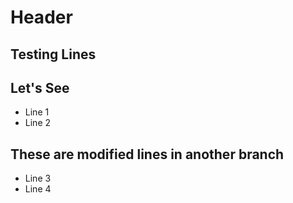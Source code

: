 # Header

## Testing Lines

## Let's See
   - Line 1
   - Line 2

## These are modified lines in another branch

   - Line 3
   - Line 4
